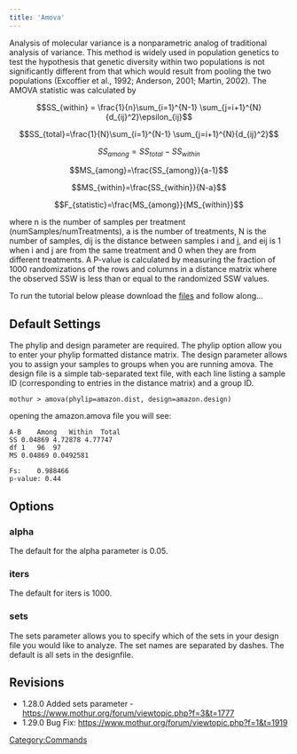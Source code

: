 ```yaml
---
title: 'Amova'
---
```

Analysis of molecular variance is a nonparametric analog of traditional
analysis of variance. This method is widely used in population genetics
to test the hypothesis that genetic diversity within two populations is
not significantly different from that which would result from pooling
the two populations (Excoffier et al., 1992; Anderson, 2001; Martin,
2002). The AMOVA statistic was calculated by

$$SS_{within} = \frac{1}{n}\sum_{i=1}^{N-1} \sum_{j=i+1}^{N}{d_{ij}^2}\epsilon_{ij}$$

$$SS_{total}=\frac{1}{N}\sum_{i=1}^{N-1} \sum_{j=i+1}^{N}{d_{ij}^2}$$

$$SS_{among}=SS_{total}-SS_{within}$$

$$MS_{among}=\frac{SS_{among}}{a-1}$$

$$MS_{within}=\frac{SS_{within}}{N-a}$$

$$F_{statistic}=\frac{MS_{among}}{MS_{within}}$$

where n is the number of samples per treatment
(numSamples/numTreatments), a is the number of treatments, N is the
number of samples, dij is the distance between samples i and j, and eij
is 1 when i and j are from the same treatment and 0 when they are from
different treatments. A P-value is calculated by measuring the fraction
of 1000 randomizations of the rows and columns in a distance matrix
where the observed SSW is less than or equal to the randomized SSW
values.

To run the tutorial below please download the [
files](Media:AmazonAmovaData.zip) and follow along\...

## Default Settings

The phylip and design parameter are required. The phylip option allow
you to enter your phylip formatted distance matrix. The design parameter
allows you to assign your samples to groups when you are running amova.
The design file is a simple tab-separated text file, with each line
listing a sample ID (corresponding to entries in the distance matrix)
and a group ID.

    mothur > amova(phylip=amazon.dist, design=amazon.design)

opening the amazon.amova file you will see:

    A-B    Among   Within  Total
    SS 0.04869 4.72878 4.77747
    df 1   96  97
    MS 0.04869 0.0492581

    Fs:    0.988466
    p-value: 0.44

## Options

### alpha

The default for the alpha parameter is 0.05.

### iters

The default for iters is 1000.

### sets

The sets parameter allows you to specify which of the sets in your
design file you would like to analyze. The set names are separated by
dashes. The default is all sets in the designfile.

## Revisions

-   1.28.0 Added sets parameter -
    <https://www.mothur.org/forum/viewtopic.php?f=3&t=1777>
-   1.29.0 Bug Fix:
    <https://www.mothur.org/forum/viewtopic.php?f=1&t=1919>

[Category:Commands](Category:Commands)
